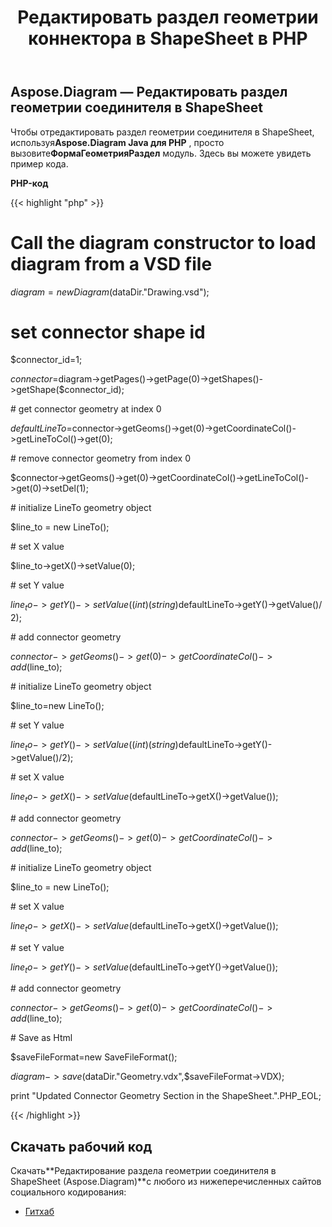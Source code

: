﻿---
title: Редактировать раздел геометрии коннектора в ShapeSheet в PHP
type: docs
weight: 10
url: /ru/java/edit-connector-geometry-section-in-the-shapesheet-in-php/
---
## **Aspose.Diagram — Редактировать раздел геометрии соединителя в ShapeSheet**
 Чтобы отредактировать раздел геометрии соединителя в ShapeSheet, используя**Aspose.Diagram Java для PHP** , просто вызовите**ФормаГеометрияРаздел** модуль. Здесь вы можете увидеть пример кода.

**PHP-код**

{{< highlight "php" >}}

 # Call the diagram constructor to load diagram from a VSD file

$diagram=new Diagram($dataDir."Drawing.vsd");

# set connector shape id

$connector_id=1;

$connector=$diagram->getPages()->getPage(0)->getShapes()->getShape($connector_id);

\# get connector geometry at index 0

$defaultLineTo=$connector->getGeoms()->get(0)->getCoordinateCol()->getLineToCol()->get(0);

\# remove connector geometry from index 0

$connector->getGeoms()->get(0)->getCoordinateCol()->getLineToCol()->get(0)->setDel(1);

\# initialize LineTo geometry object

$line_to = new LineTo();

\# set X value

$line_to->getX()->setValue(0);

\# set Y value

$line_to->getY()->setValue((int)(string)$defaultLineTo->getY()->getValue()/ 2);

\# add connector geometry

$connector->getGeoms()->get(0)->getCoordinateCol()->add($line_to);

\# initialize LineTo geometry object

$line_to=new LineTo();

\# set Y value

$line_to->getY()->setValue((int)(string)$defaultLineTo->getY()->getValue()/2);

\# set X value

$line_to->getX()->setValue($defaultLineTo->getX()->getValue());

\# add connector geometry

$connector->getGeoms()->get(0)->getCoordinateCol()->add($line_to);

\# initialize LineTo geometry object

$line_to = new LineTo();

\# set X value

$line_to->getX()->setValue($defaultLineTo->getX()->getValue());

\# set Y value

$line_to->getY()->setValue($defaultLineTo->getY()->getValue());

\# add connector geometry

$connector->getGeoms()->get(0)->getCoordinateCol()->add($line_to);

\# Save as Html

$saveFileFormat=new SaveFileFormat();

$diagram->save($dataDir."Geometry.vdx",$saveFileFormat->VDX);

print "Updated Connector Geometry Section in the ShapeSheet.".PHP_EOL;

{{< /highlight >}}
## **Скачать рабочий код**
 Скачать**Редактирование раздела геометрии соединителя в ShapeSheet (Aspose.Diagram)**с любого из нижеперечисленных сайтов социального кодирования:

- [Гитхаб](https://github.com/asposediagram/Aspose.Diagram-for-Java/blob/master/Plugins/Aspose_Diagram_Java_for_PHP/src/aspose/diagram/WorkingwithGeometrySection/ShapeGeometrySection.php)
